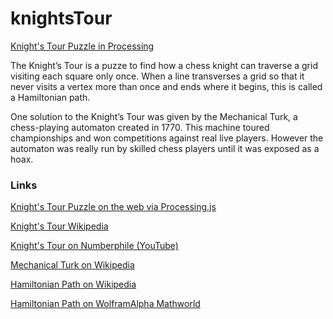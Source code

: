 # knightsTour
[Knight's Tour Puzzle in Processing](http://sburgess.us/knight.html)

The Knight’s Tour is a puzze to find how a chess knight can traverse a grid visiting each square only once. When a line transverses a grid so that it never visits a vertex more than once and ends where it begins, this is called a Hamiltonian path.

One solution to the Knight’s Tour was given by the Mechanical Turk, a chess-playing automaton created in 1770. This machine toured championships and won competitions against real live players. However the automaton was really run by skilled chess players until it was exposed as a hoax.

### Links

[Knight's Tour Puzzle on the web via Processing.js](http://sburgess.us/knight.html)

[Knight's Tour Wikipedia](http://en.wikipedia.org/wiki/Knight%27s_tour "Knight's Tour Wikipedia Page")

[Knight's Tour on Numberphile (YouTube)](https://www.youtube.com/watch?v=ab_dY3dZFHM)

[Mechanical Turk on Wikipedia](http://en.wikipedia.org/wiki/The_Turk)

[Hamiltonian Path on Wikipedia](http://en.wikipedia.org/wiki/Hamiltonian_path)

[Hamiltonian Path on WolframAlpha Mathworld](http://mathworld.wolfram.com/HamiltonianPath.html)
